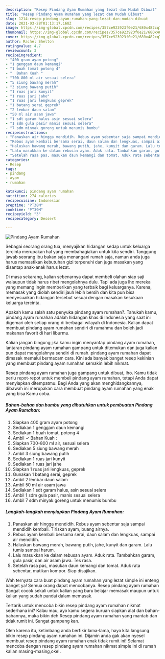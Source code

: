 ```yaml
---
description: "Resep Pindang Ayam Rumahan yang lezat dan Mudah Dibuat"
title: "Resep Pindang Ayam Rumahan yang lezat dan Mudah Dibuat"
slug: 1214-resep-pindang-ayam-rumahan-yang-lezat-dan-mudah-dibuat
date: 2021-03-28T01:13:17.168Z
image: https://img-global.cpcdn.com/recipes/357ce923923f0e21/680x482cq70/pindang-ayam-rumahan-foto-resep-utama.jpg
thumbnail: https://img-global.cpcdn.com/recipes/357ce923923f0e21/680x482cq70/pindang-ayam-rumahan-foto-resep-utama.jpg
cover: https://img-global.cpcdn.com/recipes/357ce923923f0e21/680x482cq70/pindang-ayam-rumahan-foto-resep-utama.jpg
author: Rachel Shelton
ratingvalue: 4.7
reviewcount: 3
recipeingredient:
- "400 gram ayam potong"
- "1 genggam daun kemangi"
- "1 buah tomat potong 4"
- "  Bahan Kuah "
- "700-800 ml air sesuai selera"
- "5 siung bawang merah"
- "3 siung bawang putih"
- "1 ruas jari kunyit"
- "1 ruas jari jahe"
- "1 ruas jari lengkuas geprek"
- "1 batang serai geprek"
- "2 lembar daun salam"
- "50 ml air asam jawa"
- "1 sdt garam halus asin sesuai selera"
- "1 sdm gula pasir manis sesuai selera"
- "7 sdm minyak goreng untuk menumis bumbu"
recipeinstructions:
- "Panaskan air hingga mendidih. Rebus ayam sebentar saja sampai mendidih kembali. Tiriskan ayam, buang airnya."
- "Rebus ayam kembali bersama serai, daun salam dan lengkuas, sampai air mendidih."
- "Haluskan bawang merah, bawang putih, jahe, kunyit dan garam. Lalu tumis sampai harum."
- "Lalu masukkan ke dalam rebusan ayam. Aduk rata. Tambahkan garam, gula pasir, dan air asam jawa. Tes rasa."
- "Setelah rasa pas, masukan daun kemangi dan tomat. Aduk rata sebentar, matikan kompor. Siap disajikan."
categories:
- Resep
tags:
- pindang
- ayam
- rumahan

katakunci: pindang ayam rumahan 
nutrition: 274 calories
recipecuisine: Indonesian
preptime: "PT38M"
cooktime: "PT39M"
recipeyield: "3"
recipecategory: Dessert

---
```



![Pindang Ayam Rumahan](https://img-global.cpcdn.com/recipes/357ce923923f0e21/680x482cq70/pindang-ayam-rumahan-foto-resep-utama.jpg)

Sebagai seorang orang tua, menyajikan hidangan sedap untuk keluarga tercinta merupakan hal yang membahagiakan untuk kita sendiri. Tanggung jawab seorang ibu bukan saja menangani rumah saja, namun anda juga harus memastikan kebutuhan gizi terpenuhi dan juga masakan yang disantap anak-anak harus lezat.

Di masa  sekarang, kalian sebenarnya dapat membeli olahan siap saji walaupun tidak harus ribet mengolahnya dulu. Tapi ada juga lho mereka yang memang ingin memberikan yang terbaik bagi keluarganya. Karena, memasak yang diolah sendiri jauh lebih bersih dan kita pun bisa menyesuaikan hidangan tersebut sesuai dengan masakan kesukaan keluarga tercinta. 



Apakah kamu salah satu penyuka pindang ayam rumahan?. Tahukah kamu, pindang ayam rumahan adalah hidangan khas di Indonesia yang saat ini digemari oleh setiap orang di berbagai wilayah di Indonesia. Kalian dapat membuat pindang ayam rumahan sendiri di rumahmu dan boleh jadi makanan favorit di hari liburmu.

Kalian jangan bingung jika kamu ingin menyantap pindang ayam rumahan, lantaran pindang ayam rumahan gampang untuk ditemukan dan juga kalian pun dapat mengolahnya sendiri di rumah. pindang ayam rumahan dapat dimasak memalui bermacam cara. Kini ada banyak banget resep kekinian yang membuat pindang ayam rumahan semakin lebih nikmat.

Resep pindang ayam rumahan juga gampang untuk dibuat, lho. Kamu tidak perlu repot-repot untuk membeli pindang ayam rumahan, tetapi Anda dapat menyiapkan ditempatmu. Bagi Anda yang akan menghidangkannya, dibawah ini merupakan cara membuat pindang ayam rumahan yang enak yang bisa Kamu coba.

<!--inarticleads1-->

##### Bahan-bahan dan bumbu yang dibutuhkan untuk pembuatan Pindang Ayam Rumahan:

1. Siapkan 400 gram ayam potong
1. Sediakan 1 genggam daun kemangi
1. Sediakan 1 buah tomat, potong 4
1. Ambil  ✓ Bahan Kuah :
1. Siapkan 700-800 ml air, sesuai selera
1. Sediakan 5 siung bawang merah
1. Ambil 3 siung bawang putih
1. Sediakan 1 ruas jari kunyit
1. Sediakan 1 ruas jari jahe
1. Siapkan 1 ruas jari lengkuas, geprek
1. Gunakan 1 batang serai, geprek
1. Ambil 2 lembar daun salam
1. Ambil 50 ml air asam jawa
1. Sediakan 1 sdt garam halus, asin sesuai selera
1. Ambil 1 sdm gula pasir, manis sesuai selera
1. Ambil 7 sdm minyak goreng untuk menumis bumbu




<!--inarticleads2-->

##### Langkah-langkah menyiapkan Pindang Ayam Rumahan:

1. Panaskan air hingga mendidih. Rebus ayam sebentar saja sampai mendidih kembali. Tiriskan ayam, buang airnya.
1. Rebus ayam kembali bersama serai, daun salam dan lengkuas, sampai air mendidih.
1. Haluskan bawang merah, bawang putih, jahe, kunyit dan garam. Lalu tumis sampai harum.
1. Lalu masukkan ke dalam rebusan ayam. Aduk rata. Tambahkan garam, gula pasir, dan air asam jawa. Tes rasa.
1. Setelah rasa pas, masukan daun kemangi dan tomat. Aduk rata sebentar, matikan kompor. Siap disajikan.




Wah ternyata cara buat pindang ayam rumahan yang lezat simple ini enteng banget ya! Semua orang dapat mencobanya. Resep pindang ayam rumahan Sangat cocok sekali untuk kalian yang baru belajar memasak maupun untuk kalian yang sudah pandai dalam memasak.

Tertarik untuk mencoba bikin resep pindang ayam rumahan nikmat sederhana ini? Kalau mau, ayo kamu segera buruan siapkan alat dan bahan-bahannya, maka bikin deh Resep pindang ayam rumahan yang mantab dan tidak rumit ini. Sangat gampang kan. 

Oleh karena itu, ketimbang anda berfikir lama-lama, hayo kita langsung bikin resep pindang ayam rumahan ini. Dijamin anda gak akan nyesel membuat resep pindang ayam rumahan enak tidak rumit ini! Selamat mencoba dengan resep pindang ayam rumahan nikmat simple ini di rumah kalian masing-masing,oke!.

